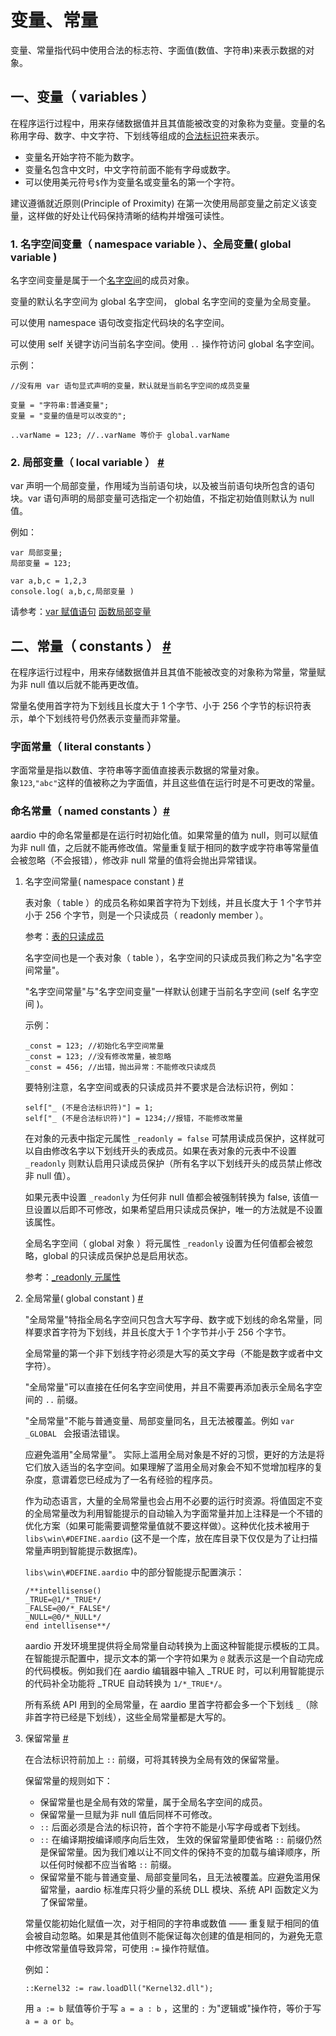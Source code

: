 # 变量、常量

变量、常量指代码中使用合法的标志符、字面值(数值、字符串)来表示数据的对象。

## 一、变量（ variables ）

在程序运行过程中，用来存储数据值并且其值能被改变的对象称为变量。变量的名称用字母、数字、中文字符、下划线等组成的[合法标识符](basic-syntax.md)来表示。  
  
- 变量名开始字符不能为数字。  
- 变量名包含中文时，中文字符前面不能有字母或数字。  
- 可以使用美元符号`$`作为变量名或变量名的第一个字符。  
  
建议遵循就近原则(Principle of Proximity) 在第一次使用局部变量之前定义该变量，这样做的好处让代码保持清晰的结构并增强可读性。  
  
### 1. 名字空间变量（ namespace variable ）、全局变量( global variable )

名字空间变量是属于一个[名字空间](namespace.md)的成员对象。  

变量的默认名字空间为 global 名字空间， global 名字空间的变量为全局变量。

可以使用 namespace 语句改变指定代码块的名字空间。

可以使用 self 关键字访问当前名字空间。使用 `..` 操作符访问 global 名字空间。

示例：

  
```aardio
//没有用 var 语句显式声明的变量，默认就是当前名字空间的成员变量

变量 = "字符串:普通变量";
变量 = "变量的值是可以改变的";

..varName = 123; //..varName 等价于 global.varName
```  

### 2. 局部变量（ local variable ） <a id="var" href="#var">&#x23;</a>


var 声明一个局部变量，作用域为当前语句块，以及被当前语句块所包含的语句块。var 语句声明的局部变量可选指定一个初始值，不指定初始值则默认为 null 值。

例如：

  
```aardio
var 局部变量;
局部变量 = 123;

var a,b,c = 1,2,3
console.log( a,b,c,局部变量 )
```  

请参考：[var 赋值语句](statements/assignment.md#var) [函数局部变量](function/definitions.md#var)  


## 二、常量（ constants ） <a id="constants" href="#constants">&#x23;</a>


在程序运行过程中，用来存储数据值并且其值不能被改变的对象称为常量，常量赋为非 null 值以后就不能再更改值。  

常量名使用首字符为下划线且长度大于 1 个字节、小于 256 个字节的标识符表示，单个下划线符号仍然表示变量而非常量。

### 字面常量（ literal constants ）

字面常量是指以数值、字符串等字面值直接表示数据的常量对象。  
象`123`,`"abc"`这样的值被称之为字面值，并且这些值在运行时是不可更改的常量。


### 命名常量（ named constants ）<a id="named-constants" href="#named-constants">&#x23;</a>

aardio 中的命名常量都是在运行时初始化值。如果常量的值为 null，则可以赋值为非 null 值，之后就不能再修改值。常量重复赋于相同的数字或字符串等常量值会被忽略（不会报错），修改非 null 常量的值将会抛出异常错误。  

1. 名字空间常量( namespace constant ) <a id="namespace-constant" href="#namespace-constant">&#x23;</a>

    表对象（ table ）的成员名称如果首字符为下划线，并且长度大于 1 个字节并小于 256 个字节，则是一个只读成员（ readonly member ）。
    
    参考：[表的只读成员](datatype/table/_.md#readonly-member) 

    名字空间也是一个表对象（ table ），名字空间的只读成员我们称之为"名字空间常量"。
    
    "名字空间常量"与"名字空间变量"一样默认创建于当前名字空间 (self 名字空间 )。  
 
    示例：   

    ```aardio
    _const = 123; //初始化名字空间常量
    _const = 123; //没有修改常量，被忽略
    _const = 456; //出错，抛出异常：不能修改只读成员
    ```  
    
    要特别注意，名字空间或表的只读成员并不要求是合法标识符，例如： 

    ```aardio
    self["_ (不是合法标识符)"] = 1;
    self["_ (不是合法标识符)"] = 1234;//报错，不能修改常量
    ```  
    
    在对象的元表中指定元属性 `_readonly = false` 可禁用读成员保护，这样就可以自由修改名字以下划线开头的表成员。如果在表对象的元表中不设置 `_readonly` 则默认启用只读成员保护（所有名字以下划线开头的成员禁止修改非 null 值）。  
    
    如果元表中设置  `_readonly`  为任何非 null 值都会被强制转换为 false,  该值一旦设置以后即不可修改，如果希望启用只读成员保护，唯一的方法就是不设置该属性。  
    
    全局名字空间（ global 对象 ）将元属性 `_readonly` 设置为任何值都会被忽略，global 的只读成员保护总是启用状态。  

    参考：[_readonly 元属性](datatype/table/meta.md#_readonly)
  
  
2. 全局常量( global constant )  <a id="global-constant" href="#global-constant">&#x23;</a>


    "全局常量"特指全局名字空间只包含大写字母、数字或下划线的命名常量，同样要求首字符为下划线，并且长度大于 1 个字节并小于 256 个字节。

    全局常量的第一个非下划线字符必须是大写的英文字母（不能是数字或者中文字符）。

    "全局常量"可以直接在任何名字空间使用，并且不需要再添加表示全局名字空间的 `..` 前缀。

    "全局常量"不能与普通变量、局部变量同名，且无法被覆盖。例如 `var _GLOBAL ` 会报语法错误。  
    
    应避免滥用"全局常量"。 实际上滥用全局对象是不好的习惯，更好的方法是将它们放入适当的名字空间。如果理解了滥用全局对象会不知不觉增加程序的复杂度，意谓着您已经成为了一名有经验的程序员。  

    作为动态语言，大量的全局常量也会占用不必要的运行时资源。将值固定不变的全局常量改为利用智能提示的自动输入为字面常量并加上注释是一个不错的优化方案（如果可能需要调整常量值就不要这样做）。这种优化技术被用于 `libs\win\#DEFINE.aardio` (这不是一个库，放在库目录下仅仅是为了让扫描常量声明到智能提示数据库)。 

    `libs\win\#DEFINE.aardio` 中的部分智能提示配置演示：
    ```
    /**intellisense() 
    _TRUE=@1/*_TRUE*/
    _FALSE=@0/*_FALSE*/
    _NULL=@0/*_NULL*/
    end intellisense**/
    ```

    aardio 开发环境里提供将全局常量自动转换为上面这种智能提示模板的工具。在智能提示配置中，提示文本的第一个字符如果为 `@` 就表示这是一个自动完成的代码模板。例如我们在 aardio 编辑器中输入 _TRUE 时，可以利用智能提示的代码补全功能将 _TRUE 自动转换为 `1/*_TRUE*/`。

    所有系统 API 用到的全局常量，在 aardio 里首字符都会多一个下划线 `_`（除非首字符已经是下划线），这些全局常量都是大写的。　

3. 保留常量  <a id="reserved-constant" href="#reserved-constant">&#x23;</a>

    在合法标识符前加上 `::` 前缀，可将其转换为全局有效的保留常量。  

    保留常量的规则如下：
    - 保留常量也是全局有效的常量，属于全局名字空间的成员。
    - 保留常量一旦赋为非 null 值后同样不可修改。 
    - `::` 后面必须是合法的标识符，首个字符不能是小写字母或者下划线。
    - `::` 在编译期按编译顺序向后生效， 生效的保留常量即使省略 `::` 前缀仍然是保留常量。因为我们难以让不同文件的保持不变的加载与编译顺序，所以任何时候都不应当省略 `::` 前缀。
    - 保留常量不能与普通变量、局部变量同名，且无法被覆盖。应避免滥用保留常量，aardio 标准库只将少量的系统 DLL 模块、系统 API 函数定义为了保留常量。 

    常量仅能初始化赋值一次，对于相同的字符串或数值 —— 重复赋于相同的值会被自动忽略。如果是其他值则不能保证每次创建的值是相同的，为避免无意中修改常量值导致异常，可使用 `:=` 操作符赋值。  
    
    例如：  
    
    ```aardio
    ::Kernel32 := raw.loadDll("Kernel32.dll");
    ```  

    用 `a := b` 赋值等价于写  `a = a : b` ，这里的 `:` 为"逻辑或"操作符，等价于写  `a = a or b`。 